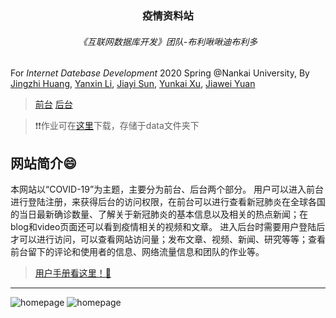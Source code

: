 <h3 align="center">疫情资料站</h3>
<h6 align="center">《互联网数据库开发》团队-布利啾啾迪布利多</h6>

For *Internet Datebase Development* 2020 Spring @Nankai University,
By [Jingzhi Huang](https://github.com/NebulaJZ), [Yanxin Li](https://github.com/Liyx55), [Jiayi Sun](https://github.com/Guru759), [Yunkai Xu](https://github.com/MilkyBoat), [Jiawei Yuan](https://github.com/tenkinoko)
<br>

>[前台](http://covid.milkyship.cn) [后台](http://covid.milkyship.cn/backend/web)

>❗❗作业可在[这里](http://covid.milkyship.cn/backend/web/site/homework)下载，存储于data文件夹下

网站简介😄
----------

本网站以“COVID-19”为主题，主要分为前台、后台两个部分。
用户可以进入前台进行登陆注册，来获得后台的访问权限，在前台可以进行查看新冠肺炎在全球各国的当日最新确诊数量、了解关于新冠肺炎的基本信息以及相关的热点新闻；在blog和video页面还可以看到疫情相关的视频和文章。
进入后台时需要用户登陆后才可以进行访问，可以查看网站访问量；发布文章、视频、新闻、研究等等；查看前台留下的评论和使用者的信息、网络流量信息和团队的作业等。

>[用户手册看这里！🎈](data/team/布利啾啾迪布利多_用户手册(1810729_1810756_1813265_1713667_1810546).pdf)
---
![homepage](README.asset/frontend_homepage.png)
![homepage](README.asset/backend_homepage.png)

